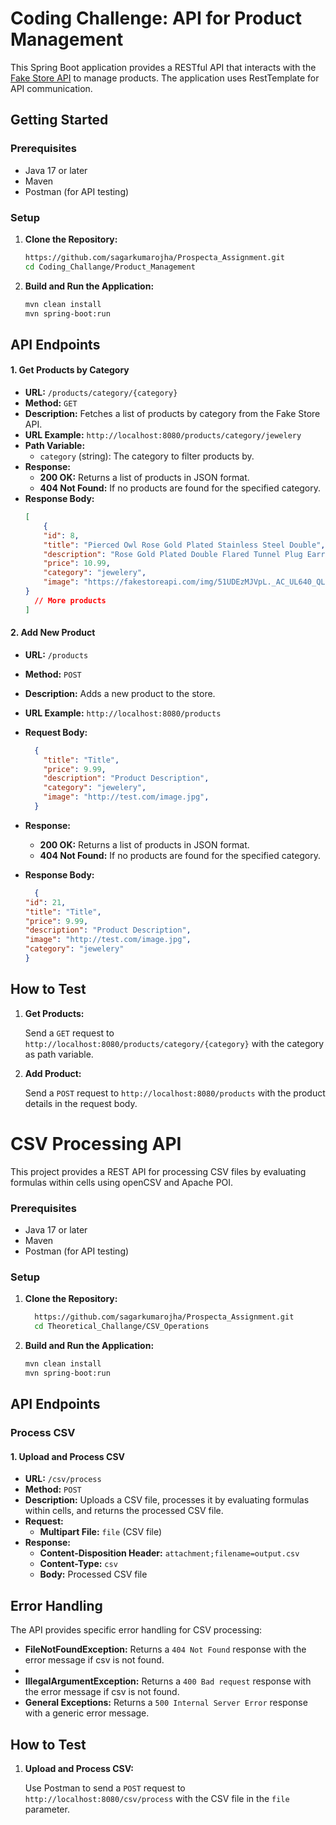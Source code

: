 # Coding Challenge: API for Product Management

This Spring Boot application provides a RESTful API that interacts with the [Fake Store API](https://fakestoreapi.com/) to manage products. The application uses RestTemplate for API communication.

## Getting Started

### Prerequisites

- Java 17 or later
- Maven
- Postman (for API testing)

### Setup

1. **Clone the Repository:**

    ```bash
    https://github.com/sagarkumarojha/Prospecta_Assignment.git
    cd Coding_Challange/Product_Management
    ```
2. **Build and Run the Application:**

    ```bash
    mvn clean install
    mvn spring-boot:run
    ```

## API Endpoints

#### 1. Get Products by Category

- **URL:** `/products/category/{category}`
- **Method:** `GET`
- **Description:** Fetches a list of products by category from the Fake Store API.
- **URL Example:** `http://localhost:8080/products/category/jewelery`
- **Path Variable:**
  - `category` (string): The category to filter products by.
- **Response:**
  - **200 OK:** Returns a list of products in JSON format.
  - **404 Not Found:** If no products are found for the specified category.
- **Response Body:**
    ```json
    [
        {
        "id": 8,
        "title": "Pierced Owl Rose Gold Plated Stainless Steel Double",
        "description": "Rose Gold Plated Double Flared Tunnel Plug Earrings. Made of 316L Stainless Steel",
        "price": 10.99,
        "category": "jewelery",
        "image": "https://fakestoreapi.com/img/51UDEzMJVpL._AC_UL640_QL65_ML3_.jpg"
    }
      // More products
    ]
    ```

#### 2. Add New Product
- **URL:** `/products`
- **Method:** `POST`
- **Description:** Adds a new product to the store.
- **URL Example:** `http://localhost:8080/products`
- **Request Body:**

    ```json
      {
        "title": "Title",
        "price": 9.99,
        "description": "Product Description",
        "category": "jewelery",
        "image": "http://test.com/image.jpg",
      }
    ```

- **Response:**
  - **200 OK:** Returns a list of products in JSON format.
  - **404 Not Found:** If no products are found for the specified category.
- **Response Body:**

    ```json
      {
    "id": 21,
    "title": "Title",
    "price": 9.99,
    "description": "Product Description",
    "image": "http://test.com/image.jpg",
    "category": "jewelery"
    }
    ```

## How to Test
1. **Get Products:**

    Send a `GET` request to `http://localhost:8080/products/category/{category}` with the category as path variable.

2. **Add Product:**

    Send a `POST` request to `http://localhost:8080/products` with the product details in the request body.


# CSV Processing API

This project provides a REST API for processing CSV files by evaluating formulas within cells using openCSV and Apache POI.

### Prerequisites

- Java 17 or later
- Maven
- Postman (for API testing)

### Setup

1. **Clone the Repository:**

    ```bash
      https://github.com/sagarkumarojha/Prospecta_Assignment.git    
      cd Theoretical_Challange/CSV_Operations
    ```

2. **Build and Run the Application:**

    ```bash
    mvn clean install
    mvn spring-boot:run
    ```

## API Endpoints

### Process CSV

#### 1. Upload and Process CSV

- **URL:** `/csv/process`
- **Method:** `POST`
- **Description:** Uploads a CSV file, processes it by evaluating formulas within cells, and returns the processed CSV file.
- **Request:**
  - **Multipart File:** `file` (CSV file)
- **Response:**
  - **Content-Disposition Header:** `attachment;filename=output.csv`
  - **Content-Type:** `csv`
  - **Body:** Processed CSV file

## Error Handling

The API provides specific error handling for CSV processing:

- **FileNotFoundException:** Returns a `404 Not Found` response with the error message if csv is not found.
- 
- **IllegalArgumentException:** Returns a `400 Bad request` response with the error message if csv is not found.
- **General Exceptions:** Returns a `500 Internal Server Error` response with a generic error message.

## How to Test

1. **Upload and Process CSV:**

    Use Postman to send a `POST` request to `http://localhost:8080/csv/process` with the CSV file in the `file` parameter.

